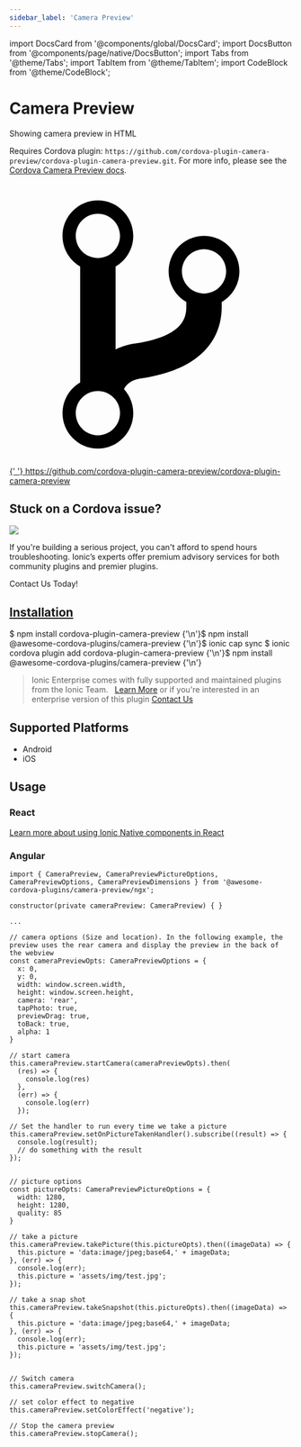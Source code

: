 ```yaml
---
sidebar_label: 'Camera Preview'
---
```


import DocsCard from '@components/global/DocsCard';
import DocsButton from '@components/page/native/DocsButton';
import Tabs from '@theme/Tabs';
import TabItem from '@theme/TabItem';
import CodeBlock from '@theme/CodeBlock';

# Camera Preview

Showing camera preview in HTML

Requires Cordova plugin: `https://github.com/cordova-plugin-camera-preview/cordova-plugin-camera-preview.git`. For more info, please see the [Cordova Camera Preview docs](https://github.com/cordova-plugin-camera-preview/cordova-plugin-camera-preview).

<p>
  <a
    href="https://github.com/cordova-plugin-camera-preview/cordova-plugin-camera-preview"
    target="_blank"
    rel="noopener"
    className="git-link"
  >
    <svg viewBox="0 0 512 512">
      <path d="M416 160c0-35.3-28.7-64-64-64s-64 28.7-64 64c0 23.7 12.9 44.3 32 55.4v8.6c0 19.9-7.8 33.7-25.3 44.9-15.4 9.8-38.1 17.1-67.5 21.5-14 2.1-25.7 6-35.2 10.7V151.4c19.1-11.1 32-31.7 32-55.4 0-35.3-28.7-64-64-64S96 60.7 96 96c0 23.7 12.9 44.3 32 55.4v209.2c-19.1 11.1-32 31.7-32 55.4 0 35.3 28.7 64 64 64s64-28.7 64-64c0-16.6-6.3-31.7-16.7-43.1 1.9-4.9 9.7-16.3 29.4-19.3 38.8-5.8 68.9-15.9 92.3-30.8 36-22.8 55-57 55-98.8v-8.6c19.1-11.1 32-31.7 32-55.4zM160 56c22.1 0 40 17.9 40 40s-17.9 40-40 40-40-17.9-40-40 17.9-40 40-40zm0 400c-22.1 0-40-17.9-40-40s17.9-40 40-40 40 17.9 40 40-17.9 40-40 40zm192-256c-22.1 0-40-17.9-40-40s17.9-40 40-40 40 17.9 40 40-17.9 40-40 40z"></path>
    </svg>{' '}
    https://github.com/cordova-plugin-camera-preview/cordova-plugin-camera-preview
  </a>
</p>

<h2>Stuck on a Cordova issue?</h2>
<DocsCard
  className="cordova-ee-card"
  header="Don't waste precious time on plugin issues."
  href="https://ionicframework.com/sales?product_of_interest=Ionic%20Native"
>
  <div>
    <img src="/docs/icons/native-cordova-bot.png" class="cordova-ee-img" />
    <p>
      If you're building a serious project, you can't afford to spend hours troubleshooting. Ionic’s experts offer
      premium advisory services for both community plugins and premier plugins.
    </p>
    <DocsButton className="native-ee-detail">Contact Us Today!</DocsButton>
  </div>
</DocsCard>

<h2 id="installation">
  <a href="#installation">Installation</a>
</h2>
<Tabs
  groupId="runtime"
  defaultValue="Capacitor"
  values={[
    { value: 'Capacitor', label: 'Capacitor' },
    { value: 'Cordova', label: 'Cordova' },
    { value: 'Enterprise', label: 'Enterprise' },
  ]}
>
  <TabItem value="Capacitor">
    <CodeBlock className="language-shell">
      $ npm install cordova-plugin-camera-preview {'\n'}$ npm install @awesome-cordova-plugins/camera-preview {'\n'}$
      ionic cap sync
    </CodeBlock>
  </TabItem>
  <TabItem value="Cordova">
    <CodeBlock className="language-shell">
      $ ionic cordova plugin add cordova-plugin-camera-preview {'\n'}$ npm install
      @awesome-cordova-plugins/camera-preview {'\n'}
    </CodeBlock>
  </TabItem>
  <TabItem value="Enterprise">
    <blockquote>
      Ionic Enterprise comes with fully supported and maintained plugins from the Ionic Team. &nbsp;
      <a class="btn" href="https://ionic.io/docs/premier-plugins">Learn More</a> or if you're interested in an enterprise version of this plugin <a class="btn" href="https://ionicframework.com/sales?product_of_interest=Ionic%20Enterprise%20Engine">Contact Us</a>
    </blockquote>
  </TabItem>
</Tabs>

## Supported Platforms

- Android
- iOS

## Usage

### React

[Learn more about using Ionic Native components in React](../native-community.md#react)

### Angular

```tsx
import { CameraPreview, CameraPreviewPictureOptions, CameraPreviewOptions, CameraPreviewDimensions } from '@awesome-cordova-plugins/camera-preview/ngx';

constructor(private cameraPreview: CameraPreview) { }

...

// camera options (Size and location). In the following example, the preview uses the rear camera and display the preview in the back of the webview
const cameraPreviewOpts: CameraPreviewOptions = {
  x: 0,
  y: 0,
  width: window.screen.width,
  height: window.screen.height,
  camera: 'rear',
  tapPhoto: true,
  previewDrag: true,
  toBack: true,
  alpha: 1
}

// start camera
this.cameraPreview.startCamera(cameraPreviewOpts).then(
  (res) => {
    console.log(res)
  },
  (err) => {
    console.log(err)
  });

// Set the handler to run every time we take a picture
this.cameraPreview.setOnPictureTakenHandler().subscribe((result) => {
  console.log(result);
  // do something with the result
});


// picture options
const pictureOpts: CameraPreviewPictureOptions = {
  width: 1280,
  height: 1280,
  quality: 85
}

// take a picture
this.cameraPreview.takePicture(this.pictureOpts).then((imageData) => {
  this.picture = 'data:image/jpeg;base64,' + imageData;
}, (err) => {
  console.log(err);
  this.picture = 'assets/img/test.jpg';
});

// take a snap shot
this.cameraPreview.takeSnapshot(this.pictureOpts).then((imageData) => {
  this.picture = 'data:image/jpeg;base64,' + imageData;
}, (err) => {
  console.log(err);
  this.picture = 'assets/img/test.jpg';
});


// Switch camera
this.cameraPreview.switchCamera();

// set color effect to negative
this.cameraPreview.setColorEffect('negative');

// Stop the camera preview
this.cameraPreview.stopCamera();

```
